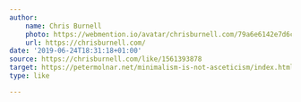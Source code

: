 ```yaml
---
author:
    name: Chris Burnell
    photo: https://webmention.io/avatar/chrisburnell.com/79a6e6142e7d6cc49b44c721d414c08fcbfaa1fad07dba870e7f8b624aeb0592.jpg
    url: https://chrisburnell.com/
date: '2019-06-24T18:31:18+01:00'
source: https://chrisburnell.com/like/1561393878
target: https://petermolnar.net/minimalism-is-not-asceticism/index.html
type: like

---
```


